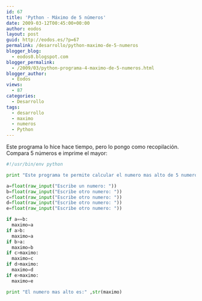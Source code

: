 ```yaml
---
id: 67
title: 'Python - Máximo de 5 números'
date: 2009-03-12T00:45:00+00:00
author: eodos
layout: post
guid: http://eodos.es/?p=67
permalink: /desarrollo/python-maximo-de-5-numeros
blogger_blog:
  - eodos0.blogspot.com
blogger_permalink:
  - /2009/03/python-programa-4-maximo-de-5-numeros.html
blogger_author:
  - Eodos
views:
  - 87
categories:
  - Desarrollo
tags:
  - desarrollo
  - maximo
  - numeros
  - Python
---
```

Este programa lo hice hace tiempo, pero lo pongo como recopilación. Compara 5 números e imprime el mayor:

```python
#!/usr/bin/env python

print "Este programa te permite calcular el numero mas alto de 5 numeros."

a=float(raw_input("Escribe un numero: "))
b=float(raw_input("Escribe otro numero: "))
c=float(raw_input("Escribe otro numero: "))
d=float(raw_input("Escribe otro numero: "))
e=float(raw_input("Escribe otro numero: "))

if a==b:
  maximo=a
if a>b:
  maximo=a
if b>a:
  maximo=b
if c>maximo:
  maximo=c
if d>maximo:
  maximo=d
if e>maximo:
  maximo=e

print "El numero mas alto es:" ,str(maximo)
```
